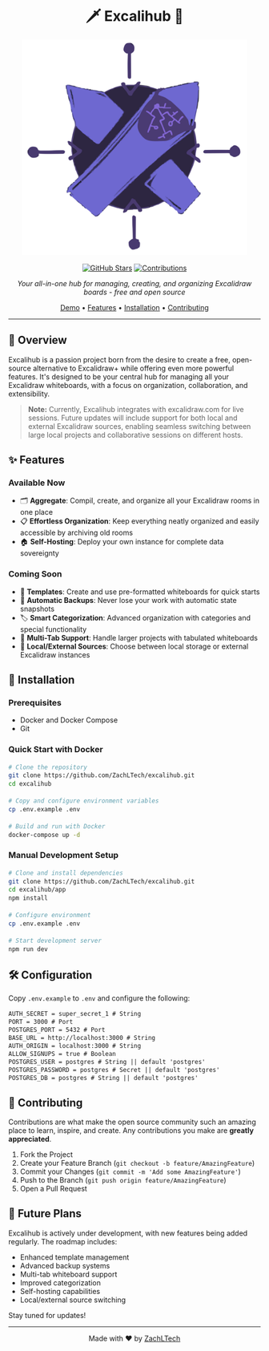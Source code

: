 <div align="center">

# 🗡 Excalihub ️🎨

<img src="./excalihub.svg" alt="Excalihub Banner" width="450"/>

[![GitHub Stars](https://img.shields.io/github/stars/ZachLTech/excalihub?style=flat)](https://github.com/ZachLTech/excalihub/stargazers)
[![Contributions](https://img.shields.io/badge/contributions-welcome-brightgreen.svg)](CONTRIBUTING.md)

*Your all-in-one hub for managing, creating, and organizing Excalidraw boards - free and open source*

[Demo](https://excalihub.zachl.tech) • [Features](#features) • [Installation](#installation) • [Contributing](#contributing)

</div>

---

## 🌟 Overview

Excalihub is a passion project born from the desire to create a free, open-source alternative to Excalidraw+ while offering even more powerful features. It's designed to be your central hub for managing all your Excalidraw whiteboards, with a focus on organization, collaboration, and extensibility.

> **Note:** Currently, Excalihub integrates with excalidraw.com for live sessions. Future updates will include support for both local and external Excalidraw sources, enabling seamless switching between large local projects and collaborative sessions on different hosts.

## ✨ Features

### Available Now
- 🗂️ **Aggregate**: Compil, create, and organize all your Excalidraw rooms in one place
- 📋 **Effortless Organization**: Keep everything neatly organized and easily accessible by archiving old rooms
- 🏠 **Self-Hosting**: Deploy your own instance for complete data sovereignty

### Coming Soon
- 📝 **Templates**: Create and use pre-formatted whiteboards for quick starts
- 💾 **Automatic Backups**: Never lose your work with automatic state snapshots
- 🏷️ **Smart Categorization**: Advanced organization with categories and special functionality
- 📑 **Multi-Tab Support**: Handle larger projects with tabulated whiteboards
- 🔄 **Local/External Sources**: Choose between local storage or external Excalidraw instances

## 🚀 Installation

### Prerequisites
- Docker and Docker Compose
- Git

### Quick Start with Docker

```bash
# Clone the repository
git clone https://github.com/ZachLTech/excalihub.git
cd excalihub

# Copy and configure environment variables
cp .env.example .env

# Build and run with Docker
docker-compose up -d
```

### Manual Development Setup

```bash
# Clone and install dependencies
git clone https://github.com/ZachLTech/excalihub.git
cd excalihub/app
npm install

# Configure environment
cp .env.example .env

# Start development server
npm run dev
```

## 🛠️ Configuration

Copy `.env.example` to `.env` and configure the following:

```env
AUTH_SECRET = super_secret_1 # String
PORT = 3000 # Port
POSTGRES_PORT = 5432 # Port
BASE_URL = http://localhost:3000 # String
AUTH_ORIGIN = localhost:3000 # String
ALLOW_SIGNUPS = true # Boolean
POSTGRES_USER = postgres # String || default 'postgres'
POSTGRES_PASSWORD = postgres # Secret || default 'postgres'
POSTGRES_DB = postgres # String || default 'postgres'
```

## 🤝 Contributing

Contributions are what make the open source community such an amazing place to learn, inspire, and create. Any contributions you make are **greatly appreciated**.

1. Fork the Project
2. Create your Feature Branch (`git checkout -b feature/AmazingFeature`)
3. Commit your Changes (`git commit -m 'Add some AmazingFeature'`)
4. Push to the Branch (`git push origin feature/AmazingFeature`)
5. Open a Pull Request


## 🔮 Future Plans

Excalihub is actively under development, with new features being added regularly. The roadmap includes:
- Enhanced template management
- Advanced backup systems
- Multi-tab whiteboard support
- Improved categorization
- Self-hosting capabilities
- Local/external source switching

Stay tuned for updates!

---

<div align="center">
Made with ❤️ by <a href="https://github.com/ZachLTech">ZachLTech</a>
</div>

